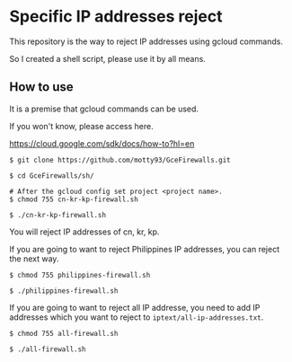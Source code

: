 # Specific IP addresses reject
This repository is the way to reject IP addresses using gcloud commands.

So I created a shell script, please use it by all means.

## How to use

It is a premise that gcloud commands can be used.

If you won't know, please access here.

https://cloud.google.com/sdk/docs/how-to?hl=en

```
$ git clone https://github.com/motty93/GceFirewalls.git

$ cd GceFirewalls/sh/

# After the gcloud config set project <project name>.
$ chmod 755 cn-kr-kp-firewall.sh

$ ./cn-kr-kp-firewall.sh
```

You will reject IP addresses of cn, kr, kp.

If you are going to want to reject Philippines IP addresses, you can reject the next way.

```
$ chmod 755 philippines-firewall.sh

$ ./philippines-firewall.sh
```

If you are going to want to reject all IP addresse, you need to add IP addresses which you want to reject to `iptext/all-ip-addresses.txt`.

```
$ chmod 755 all-firewall.sh

$ ./all-firewall.sh
```
